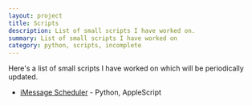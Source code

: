 ```yaml
---
layout: project
title: Scripts
description: List of small scripts I have worked on.
summary: List of small scripts I have worked on
category: python, scripts, incomplete
---
```

Here's a list of small scripts I have worked on which will be periodically updated.
- [iMessage Scheduler](https://github.com/claymaks/imessage_scheduler) - Python, AppleScript 


 